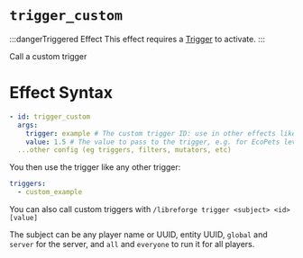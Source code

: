 # `trigger_custom`
:::dangerTriggered Effect
This effect requires a [Trigger](https://plugins.auxilor.io/effects/all-triggers) to activate.
:::

Call a custom trigger

# Effect Syntax
```yaml
- id: trigger_custom
  args:
    trigger: example # The custom trigger ID: use in other effects like custom_id (i.e. custom_example here)
    value: 1.5 # The value to pass to the trigger, e.g. for EcoPets levelling.
  ...other config (eg triggers, filters, mutators, etc)
```

You then use the trigger like any other trigger:
```yaml
triggers:
  - custom_example
```


You can also call custom triggers with `/libreforge trigger <subject> <id> [value]`

The subject can be any player name or UUID, entity UUID, `global` and `server` for the server,
and `all` and `everyone` to run it for all players.
